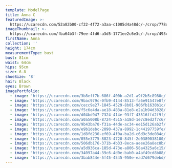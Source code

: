 ```yaml
---
template: ModelPage
title: Anna C
featuredImage: >-
  https://ucarecdn.com/52a82b00-cf22-4f72-a3aa-c1005d4a48dc/-/crop/778x446/0,34/-/preview/
imageThumbnail: >-
  https://ucarecdn.com/fba64b3f-79ee-4fd6-a3d5-1771ee2c6e3c/-/crop/493x582/93,0/-/preview/
firstName: Anna
collection: ''
height: 174cm
measurementType: bust
bust: 81cm
waist: 64cm
hips: 95cm
size: 6-8
shoeSize: '8'
hair: Black
eyes: Brown
imagePortfolio:
  - image: 'https://ucarecdn.com/3b8eff7b-686f-400b-a2d1-a9f2b5c8980c/'
  - image: 'https://ucarecdn.com/9bac979c-0fb9-4144-8513-fa6e91547e8f/'
  - image: 'https://ucarecdn.com/cecc9e27-1845-4529-8b01-906fb1630b1c/'
  - image: 'https://ucarecdn.com/f5c6e4da-ae18-483a-81e8-e2a1b94d3828/'
  - image: 'https://ucarecdn.com/d04bd947-7324-414e-93f7-43516ffd2f9f/'
  - image: 'https://ucarecdn.com/a0a5008b-8724-4515-a18d-1e7c8ed2f7c6/'
  - image: 'https://ucarecdn.com/9b43ba70-f31a-44de-ac34-ee15d126ab2f/'
  - image: 'https://ucarecdn.com/e9b1debc-2090-437a-8992-1c44197759fe/'
  - image: 'https://ucarecdn.com/1d8fd230-ef69-4f0a-ba2d-c6d9c3de084c/'
  - image: 'https://ucarecdn.com/055e3775-8823-4720-845f-2d0389038100/'
  - image: 'https://ucarecdn.com/506db176-371b-4b33-8eca-aeee26a8ec8b/'
  - image: 'https://ucarecdn.com/a5d936ca-185d-473e-a806-58a4325a6c15/'
  - image: 'https://ucarecdn.com/34097a44-39c6-4d0e-bab0-a4af49cd8b88/'
  - image: 'https://ucarecdn.com/3bab844e-5f45-4545-950e-ead7d679debd/'
---
```


